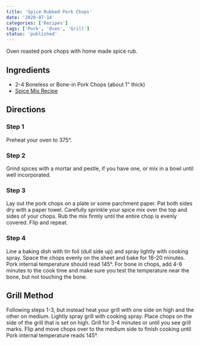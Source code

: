 ```yaml
---
title: 'Spice Rubbed Pork Chops'
date: '2020-07-14'
categories: ['Recipes']
tags: ['Pork', 'Oven', 'Grill']
status: 'published'
---
```


Oven roasted pork chops with home made spice rub.

<!-- excerpt end -->

## Ingredients

- 2-4 Boneless or Bone-in Pork Chops (about 1" thick)
- [Spice Mix Recipe](/recipes/spice-mix)

## Directions

### Step 1

Preheat your oven to 375°.

### Step 2

Grind spices with a mortar and pestle, if you have one, or mix in a bowl until well incorporated.

### Step 3

Lay out the pork chops on a plate or some parchment paper. Pat both sides dry with a paper towel. Carefully sprinkle your spice mix over the top and sides of your chops. Rub the mix firmly until the entire chop is evenly covered. Flip and repeat.

### Step 4

Line a baking dish with tin foil (dull side up) and spray lightly with cooking spray. Space the chops evenly on the sheet and bake for 18-20 minutes. Pork internal temperature should read 145°. For bone in chops, add 4-6 minutes to the cook time and make sure you test the temperature near the bone, but not touching the bone.

## Grill Method

Following steps 1-3, but instead heat your grill with one side on high and the other on medium. Lightly spray grill with cooking spray. Place chops on the side of the grill that is set on high. Grill for 3-4 minutes or until you see grill marks. Flip and move chops over to the medium side to finish cooking until Pork internal temperature reads 145°.
